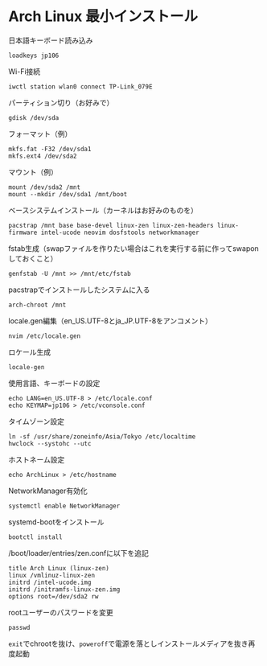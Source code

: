 # Arch Linux 最小インストール
日本語キーボード読み込み

```
loadkeys jp106
```

Wi-Fi接続

```
iwctl station wlan0 connect TP-Link_079E
```

パーティション切り（お好みで）

```
gdisk /dev/sda
```

フォーマット（例）

```
mkfs.fat -F32 /dev/sda1
mkfs.ext4 /dev/sda2
```

マウント（例）

```
mount /dev/sda2 /mnt
mount --mkdir /dev/sda1 /mnt/boot
```

ベースシステムインストール（カーネルはお好みのものを）

```
pacstrap /mnt base base-devel linux-zen linux-zen-headers linux-firmware intel-ucode neovim dosfstools networkmanager
```

fstab生成（swapファイルを作りたい場合はこれを実行する前に作ってswaponしておくこと）

```
genfstab -U /mnt >> /mnt/etc/fstab
```

pacstrapでインストールしたシステムに入る

```
arch-chroot /mnt
```

locale.gen編集（en_US.UTF-8とja_JP.UTF-8をアンコメント）

```
nvim /etc/locale.gen
```

ロケール生成

```
locale-gen
```

使用言語、キーボードの設定

```
echo LANG=en_US.UTF-8 > /etc/locale.conf
echo KEYMAP=jp106 > /etc/vconsole.conf
```

タイムゾーン設定

```
ln -sf /usr/share/zoneinfo/Asia/Tokyo /etc/localtime
hwclock --systohc --utc
```

ホストネーム設定

```
echo ArchLinux > /etc/hostname
```

NetworkManager有効化
```
systemctl enable NetworkManager
```

systemd-bootをインストール

```
bootctl install
```

/boot/loader/entries/zen.confに以下を追記

```
title Arch Linux (linux-zen)
linux /vmlinuz-linux-zen
initrd /intel-ucode.img
initrd /initramfs-linux-zen.img
options root=/dev/sda2 rw
```

rootユーザーのパスワードを変更

```
passwd
```

`exit`でchrootを抜け、`poweroff`で電源を落としインストールメディアを抜き再度起動
